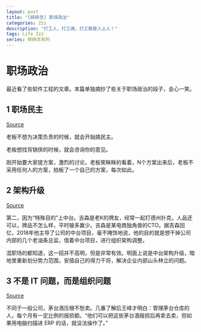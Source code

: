 ```yaml
---
layout: post
title: "[碎碎念] 职场政治"
categories: Zzz
description: "打工人，打工魂，打工都是人上人！"
tags: Life Zzz
series: 碎碎念系列
---
```


# 职场政治

最近看了些软件工程的文章。本篇单独摘抄了些关于职场政治的段子，会心一笑。

## 1 职场民主

[Source](https://weibo.com/2492465520/JAhlUujEp)

老板不想为决策负责的时候，就会开始搞民主。

老板想找背锅侠的时候，就会咨询你的意见。

刚开始要大家提方案，激烈的讨论，老板笑眯眯的看着，N个方案出来后，老板不采用任何人的方案，拍板了一个自己的方案，每次如此。

## 2 架构升级

[Source](https://www.huxiu.com/article/362363.html)

第二，因为“特殊目的”上中台。吉森是老K的牌友，经常一起打德州扑克，人品还可以，牌品不怎么样，平时输多赢少。吉森是某电商独角兽的CTO。据吉森回忆，2018年他主导了公司的中台项目，毫不掩饰地说，他的目的就是想干掉公司内部的几个老油条总监，借着中台项目，进行组织架构调整。

混职场的都知道，这一招并不高明，但是非常有效。明面上说是中台架构升级，暗地里重新划分势力范围，安插自己的得力干将，解决企业内部山头林立的问题。

## 3 不是 IT 问题，而是组织问题

[Source](https://zhuanlan.zhihu.com/p/103544987)

不同于一般公司，茅台酒压根不愁卖。几番了解后王峰才明白：管理茅台仓库的人，每个月有一定比例的报损额。“他们可以把这些茅台酒报损后再拿去卖，但如果用电脑扫描进 ERP 的话，就没法操作了。”
